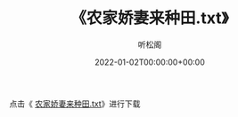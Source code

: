 ﻿---
title:  《农家娇妻来种田.txt》
date:   2022-01-02T00:00:00+00:00
author: 听松阁
layout: post
permalink: /农家娇妻来种田/
categories: 小说
tags: [小说]
---

点击《 [农家娇妻来种田.txt](http://img.660000.xyz/bookstukust/book/bntxt/10/农家娇妻来种田.txt)》进行下载